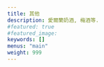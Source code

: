 ```yaml
---
title: 其他
description: 愛爾蘭奶酒, 梅酒等.
#featured: true
#featured_image: 
keywords: []
menus: "main"
weight: 999
---
```

